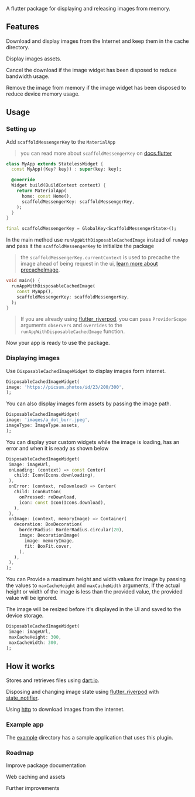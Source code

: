 <!--

This README describes the package. If you publish this package to pub.dev,

this README's contents appear on the landing page for your package.



For information about how to write a good package README, see the guide for

[writing package pages](https://dart.dev/guides/libraries/writing-package-pages).



For general information about developing packages, see the Dart guide for

[creating packages](https://dart.dev/guides/libraries/create-library-packages)

and the Flutter guide for

[developing packages and plugins](https://flutter.dev/developing-packages).

-->

A flutter package for displaying and releasing images from memory.

## Features

Download and display images from the Internet and keep them in the cache directory.

Display images assets.

Cancel the download if the image widget has been disposed to reduce bandwidth usage.

Remove the image from memory if the image widget has been disposed to reduce device memory usage.

## Usage

### Setting up

Add `scaffoldMessengerKey` to the `MaterialApp`

> you can read more about `scaffoldMessengerKey` on [docs.flutter](https://docs.flutter.dev/release/breaking-changes/scaffold-messenger)

```dart
class MyApp extends StatelessWidget {
  const MyApp({Key? key}) : super(key: key);

  @override
  Widget build(BuildContext context) {
    return MaterialApp(
      home: const Home(),
      scaffoldMessengerKey: scaffoldMessengerKey,
    );
  }
}

final scaffoldMessengerKey = GlobalKey<ScaffoldMessengerState>();
```

In the main method use `runAppWithDisposableCachedImage` instead of `runApp` and pass it the `scaffoldMessengerKey` to initialize the package

> the `scaffoldMessengerKey.currentContext` is used to precache the image ahead of being request in the ui, [learn more about precacheImage](https://api.flutter.dev/flutter/widgets/precacheImage.html).

```dart
void main() {
  runAppWithDisposableCachedImage(
    const MyApp(),
    scaffoldMessengerKey: scaffoldMessengerKey,
  );
}
```

> If you are already using [flutter_riverpod](https://pub.dev/packages/flutter_riverpod), you can pass `ProviderScope` arguments `observers` and `overrides` to the `runAppWithDisposableCachedImage` function.

Now your app is ready to use the package.

### Displaying images

Use `DisposableCachedImageWidget` to display images form internet.

```dart
DisposableCachedImageWidget(
image: 'https://picsum.photos/id/23/200/300',
);
```

You can also display images form assets by passing the image path.

```dart
DisposableCachedImageWidget(
image: 'images/a_dot_burr.jpeg',
imageType: ImageType.assets,
);
```

You can display your custom widgets while the image is loading, has an error and when it is ready as shown below

```dart
DisposableCachedImageWidget(
 image: imageUrl,
 onLoading: (context) => const Center(
   child: Icon(Icons.downloading),
 ),
 onError: (context, reDownload) => Center(
   child: IconButton(
     onPressed: reDownload,
     icon: const Icon(Icons.download),
   ),
 ),
 onImage: (context, memoryImage) => Container(
   decoration: BoxDecoration(
     borderRadius: BorderRadius.circular(20),
     image: DecorationImage(
       image: memoryImage,
       fit: BoxFit.cover,
     ),
   ),
 ),
);
```

You can Provide a maximum height and width values for image by passing the values to `maxCacheHeight` and `maxCacheWidth` arguments, If the actual height or width of the image is less than the provided value, the provided value will be ignored.

The image will be resized before it's displayed in the UI and saved to the device storage.

```dart
DisposableCachedImageWidget(
 image: imageUrl,
 maxCacheHeight: 300,
 maxCacheWidth: 300,
);
```

## How it works

Stores and retrieves files using [dart:io](https://api.flutter.dev/flutter/dart-io/dart-io-library.html).

Disposing and changing image state using [flutter_riverpod](https://pub.dev/packages/flutter_riverpod) with [state_notifier](https://pub.dev/packages/state_notifier).

Using [http](https://pub.dev/packages/http) to download images from the internet.

### Example app

The [example](https://github.com/7mada123/disposable_cached_images/tree/main/example) directory has a sample application that uses this plugin.

### Roadmap

Improve package documentation

Web caching and assets

Further improvements
